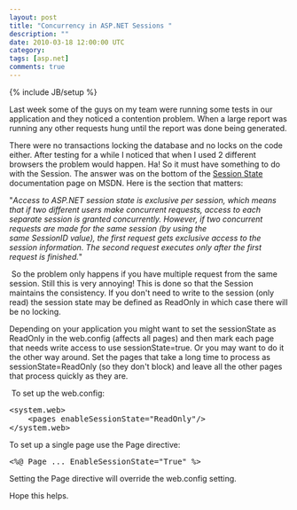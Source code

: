 ```yaml
---
layout: post
title: "Concurrency in ASP.NET Sessions "
description: ""
date: 2010-03-18 12:00:00 UTC
category: 
tags: [asp.net]
comments: true
---
```

{% include JB/setup %}

<div id="post">
<p>Last week some of the guys on my team were running some tests in our application and they noticed a contention problem. When a large report was running any other requests hung until the report was done being generated.</p>
<p>There were no transactions locking the database and no locks on the code either. After testing for a while I noticed that when I used 2 different browsers the problem would happen. Ha! So it must have something to do with the Session. The answer was on the bottom of the <a href="http://msdn.microsoft.com/en-us/library/ms178581.aspx">Session State</a> documentation page on MSDN. Here is the section that matters:</p>
<p>&quot;<em>Access to ASP.NET session state is exclusive per session, which means that if two different users make concurrent requests, access to each separate session is granted concurrently. However, if two concurrent requests are made for the same session (by using the same&nbsp;<span>SessionID</span>&nbsp;value), the first request gets exclusive access to the session information. The second request executes only after the first request is finished.</em>&quot;</p>
<p>&nbsp;So the problem only happens if you have multiple request from the same session. Still this is very annoying! This is done so that the Session maintains the consistency. If you don't need to write to the session (only read) the session state may be defined as ReadOnly in which case there will be no locking.</p>
<p>Depending on your application you might want to set the sessionState as ReadOnly in the web.config (affects all pages) and then mark each page that needs write access to use sessionState=true. Or you may want to do it the other way around. Set the pages that take a long time to process as sessionState=ReadOnly (so they don't block) and leave all the other pages that process quickly as they are.</p>
<p>&nbsp;To set up the web.config:</p>
<pre title="code" class="brush: xhtml">
&lt;system.web&gt;
    &lt;pages enableSessionState=&quot;ReadOnly&quot;/&gt;
&lt;/system.web&gt;</pre>
<p>To set up a single page use the Page directive:</p>
<pre title="code" class="brush: csharp">
&lt;%@ Page ... EnableSessionState=&quot;True&quot; %&gt;</pre>
<p>Setting the Page directive will override the web.config setting.</p>
<p>Hope this helps.</p>
</div>